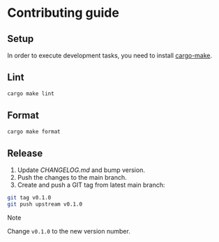 # Contributing guide

## Setup

In order to execute development tasks, you need to install [cargo-make](https://github.com/sagiegurari/cargo-make).

## Lint

```sh
cargo make lint
```

## Format

```sh
cargo make format
```

## Release

1. Update *CHANGELOG.md* and bump version.
1. Push the changes to the main branch.
1. Create and push a GIT tag from latest main branch:

```sh
git tag v0.1.0
git push upstream v0.1.0
```

> [!NOTE]
> Change `v0.1.0` to the new version number.
